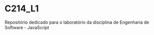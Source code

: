 # C214_L1
Repositório dedicado para o laboratório da disciplina de Engenharia de Software - JavaScript 
